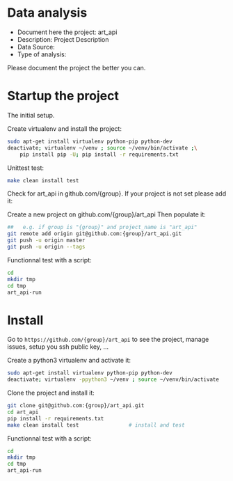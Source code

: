 # Data analysis
- Document here the project: art_api
- Description: Project Description
- Data Source:
- Type of analysis:

Please document the project the better you can.

# Startup the project

The initial setup.

Create virtualenv and install the project:
```bash
sudo apt-get install virtualenv python-pip python-dev
deactivate; virtualenv ~/venv ; source ~/venv/bin/activate ;\
    pip install pip -U; pip install -r requirements.txt
```

Unittest test:
```bash
make clean install test
```

Check for art_api in github.com/{group}. If your project is not set please add it:

Create a new project on github.com/{group}/art_api
Then populate it:

```bash
##   e.g. if group is "{group}" and project_name is "art_api"
git remote add origin git@github.com:{group}/art_api.git
git push -u origin master
git push -u origin --tags
```

Functionnal test with a script:

```bash
cd
mkdir tmp
cd tmp
art_api-run
```

# Install

Go to `https://github.com/{group}/art_api` to see the project, manage issues,
setup you ssh public key, ...

Create a python3 virtualenv and activate it:

```bash
sudo apt-get install virtualenv python-pip python-dev
deactivate; virtualenv -ppython3 ~/venv ; source ~/venv/bin/activate
```

Clone the project and install it:

```bash
git clone git@github.com:{group}/art_api.git
cd art_api
pip install -r requirements.txt
make clean install test                # install and test
```
Functionnal test with a script:

```bash
cd
mkdir tmp
cd tmp
art_api-run
```
